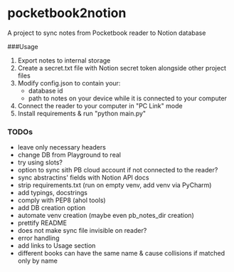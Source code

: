 # pocketbook2notion
A project to sync notes from Pocketbook reader to Notion database

###Usage
1. Export notes to internal storage
2. Create a secret.txt file with Notion secret token alongside other project files
3. Modify config.json to contain your:
   * database id
   * path to notes on your device while it is connected to your computer
4. Connect the reader to your computer in "PC Link" mode
5. Install requirements & run "python main.py"

### TODOs
* leave only necessary headers
* change DB from Playground to real
* try using slots?
* option to sync sith PB cloud account if not connected to the reader?
* sync abstractins' fields with Notion API docs
* strip requirements.txt (run on empty venv, add venv via PyCharm)
* add typings, docstrings
* comply with PEP8 (ahol tools)
* add DB creation option
* automate venv creation (maybe even pb_notes_dir creation)
* prettify README
* does not make sync file invisible on reader?
* error handling
* add links to Usage section
* different books can have the same name & cause collisions if matched only by name